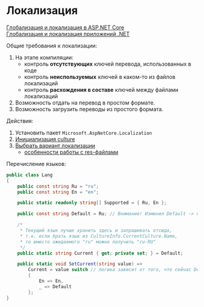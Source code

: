 # Локализация

[Глобализация и локализация в ASP.NET Core](https://learn.microsoft.com/ru-ru/aspnet/core/fundamentals/localization)  
[Глобализация и локализация приложений .NET](https://learn.microsoft.com/ru-ru/dotnet/core/extensions/globalization-and-localization)  

Общие требования к локализации:

1. На этапе компиляции:
   - контроль **отсутствующих** ключей перевода, использованных в коде
   - контроль **неиспользуемых** ключей в каком-то из файлов локализаций
   - контроль **расхождения в составе** ключей между файлами локализаций
2. Возможность отдать на перевод в простом формате.
3. Возможность загрузить переводы из простого формата.

Действия:

1. Установить пакет `Microsoft.AspNetCore.Localization`
2. [Инициализация culture](./init-culture.md)
3. [Выбрать вариант локализации](https://github.com/gonzobard777/c_sharp_LocalizationCheck)
   - [особенности работы с res-файлами](./features-res-files/README.md)

Перечисление языков:

```csharp
public class Lang
{
    public const string Ru = "ru";
    public const string En = "en";

    public static readonly string[] Supported = { Ru, En };

    public const string Default = Ru; // Внимание! Изменил Default -> поменяй реализацию SetCurrent

    /*
     * Текущий язык лучше хранить здесь и запрашивать отсюда,
     * т.к. если брать язык из CultureInfo.CurrentCulture.Name,
     * то вместо ожидаемого "ru" можно получить "ru-RU"
     */
    public static string Current { get; private set; } = Default;

    public static void SetCurrent(string value) =>
        Current = value switch // логика зависит от того, что сейчас Default
        {
            En => En,
            _ => Default
        };
}
```

